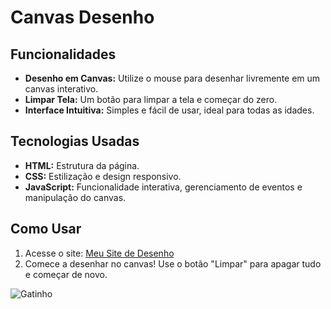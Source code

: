 # Canvas Desenho



## Funcionalidades

- **Desenho em Canvas:** Utilize o mouse para desenhar livremente em um canvas interativo.
- **Limpar Tela:** Um botão para limpar a tela e começar do zero.
- **Interface Intuitiva:** Simples e fácil de usar, ideal para todas as idades.

## Tecnologias Usadas

- **HTML:** Estrutura da página.
- **CSS:** Estilização e design responsivo.
- **JavaScript:** Funcionalidade interativa, gerenciamento de eventos e manipulação do canvas.

## Como Usar

1. Acesse o site: [Meu Site de Desenho](https://canvas-desenho.netlify.app/)
2. Comece a desenhar no canvas! Use o botão "Limpar" para apagar tudo e começar de novo.

![Gatinho]([https://i.ibb.co/876GH2g/gatos.jpg](https://static.vecteezy.com/system/resources/previews/009/973/924/original/cute-kitty-cat-head-cartoon-element-free-png.png))
